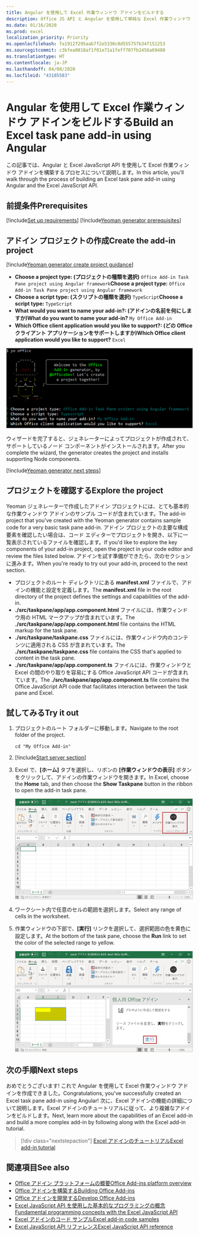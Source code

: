 ```yaml
---
title: Angular を使用して Excel 作業ウィンドウ アドインをビルドする
description: Office JS API と Angular を使用して単純な Excel 作業ウィンドウ アドインを作成する方法について説明します。
ms.date: 01/16/2020
ms.prod: excel
localization_priority: Priority
ms.openlocfilehash: fa1912f295aab7f2e5330c0d555757b34f151253
ms.sourcegitcommit: c3bfea0818af1f01e71a1feff707fb2456a69488
ms.translationtype: HT
ms.contentlocale: ja-JP
ms.lasthandoff: 04/08/2020
ms.locfileid: "43185583"
---
```

# <a name="build-an-excel-task-pane-add-in-using-angular"></a><span data-ttu-id="a98ea-103">Angular を使用して Excel 作業ウィンドウ アドインをビルドする</span><span class="sxs-lookup"><span data-stu-id="a98ea-103">Build an Excel task pane add-in using Angular</span></span>

<span data-ttu-id="a98ea-104">この記事では、Angular と Excel JavaScript API を使用して Excel 作業ウィンドウ アドインを構築するプロセスについて説明します。</span><span class="sxs-lookup"><span data-stu-id="a98ea-104">In this article, you'll walk through the process of building an Excel task pane add-in using Angular and the Excel JavaScript API.</span></span>

## <a name="prerequisites"></a><span data-ttu-id="a98ea-105">前提条件</span><span class="sxs-lookup"><span data-stu-id="a98ea-105">Prerequisites</span></span>

[!include[Set up requirements](../includes/set-up-dev-environment-beforehand.md)]
[!include[Yeoman generator prerequisites](../includes/quickstart-yo-prerequisites.md)]

## <a name="create-the-add-in-project"></a><span data-ttu-id="a98ea-106">アドイン プロジェクトの作成</span><span class="sxs-lookup"><span data-stu-id="a98ea-106">Create the add-in project</span></span>

[!include[Yeoman generator create project guidance](../includes/yo-office-command-guidance.md)]

- <span data-ttu-id="a98ea-107">**Choose a project type: (プロジェクトの種類を選択)** `Office Add-in Task Pane project using Angular framework`</span><span class="sxs-lookup"><span data-stu-id="a98ea-107">**Choose a project type:** `Office Add-in Task Pane project using Angular framework`</span></span>
- <span data-ttu-id="a98ea-108">**Choose a script type: (スクリプトの種類を選択)** `TypeScript`</span><span class="sxs-lookup"><span data-stu-id="a98ea-108">**Choose a script type:** `TypeScript`</span></span>
- <span data-ttu-id="a98ea-109">**What would you want to name your add-in?: (アドインの名前を何にしますか)**</span><span class="sxs-lookup"><span data-stu-id="a98ea-109">**What do you want to name your add-in?**</span></span> `My Office Add-in`
- <span data-ttu-id="a98ea-110">**Which Office client application would you like to support?: (どの Office クライアント アプリケーションをサポートしますか)**</span><span class="sxs-lookup"><span data-stu-id="a98ea-110">**Which Office client application would you like to support?**</span></span> `Excel`

![Yeoman ジェネレーター](../images/yo-office-excel-angular-2.png)

<span data-ttu-id="a98ea-112">ウィザードを完了すると、ジェネレーターによってプロジェクトが作成されて、サポートしているノード コンポーネントがインストールされます。</span><span class="sxs-lookup"><span data-stu-id="a98ea-112">After you complete the wizard, the generator creates the project and installs supporting Node components.</span></span>

[!include[Yeoman generator next steps](../includes/yo-office-next-steps.md)]

## <a name="explore-the-project"></a><span data-ttu-id="a98ea-113">プロジェクトを確認する</span><span class="sxs-lookup"><span data-stu-id="a98ea-113">Explore the project</span></span>

<span data-ttu-id="a98ea-114">Yeoman ジェネレーターで作成したアドイン プロジェクトには、とても基本的な作業ウィンドウ アドインのサンプル コードが含まれています。</span><span class="sxs-lookup"><span data-stu-id="a98ea-114">The add-in project that you've created with the Yeoman generator contains sample code for a very basic task pane add-in.</span></span> <span data-ttu-id="a98ea-115">アドイン プロジェクトの主要な構成要素を確認したい場合は、コード エディターでプロジェクトを開き、以下に一覧表示されているファイルを確認します。</span><span class="sxs-lookup"><span data-stu-id="a98ea-115">If you'd like to explore the key components of your add-in project, open the project in your code editor and review the files listed below.</span></span> <span data-ttu-id="a98ea-116">アドインを試す準備ができたら、次のセクションに進みます。</span><span class="sxs-lookup"><span data-stu-id="a98ea-116">When you're ready to try out your add-in, proceed to the next section.</span></span>

- <span data-ttu-id="a98ea-117">プロジェクトのルート ディレクトリにある **manifest.xml** ファイルで、アドインの機能と設定を定義します。</span><span class="sxs-lookup"><span data-stu-id="a98ea-117">The **manifest.xml** file in the root directory of the project defines the settings and capabilities of the add-in.</span></span>
- <span data-ttu-id="a98ea-118">**./src/taskpane/app/app.component.html** ファイルには、作業ウィンドウ用の HTML マークアップが含まれています。</span><span class="sxs-lookup"><span data-stu-id="a98ea-118">The **./src/taskpane/app/app.component.html** file contains the HTML markup for the task pane.</span></span>
- <span data-ttu-id="a98ea-119">**./src/taskpane/taskpane.css** ファイルには、作業ウィンドウ内のコンテンツに適用される CSS が含まれています。</span><span class="sxs-lookup"><span data-stu-id="a98ea-119">The **./src/taskpane/taskpane.css** file contains the CSS that's applied to content in the task pane.</span></span>
- <span data-ttu-id="a98ea-120">**./src/taskpane/app/app.component.ts** ファイルには、作業ウィンドウと Excel の間のやり取りを容易にする Office JavaScript API コードが含まれています。</span><span class="sxs-lookup"><span data-stu-id="a98ea-120">The **./src/taskpane/app/app.component.ts** file contains the Office JavaScript API code that facilitates interaction between the task pane and Excel.</span></span>

## <a name="try-it-out"></a><span data-ttu-id="a98ea-121">試してみる</span><span class="sxs-lookup"><span data-stu-id="a98ea-121">Try it out</span></span>

1. <span data-ttu-id="a98ea-122">プロジェクトのルート フォルダーに移動します。</span><span class="sxs-lookup"><span data-stu-id="a98ea-122">Navigate to the root folder of the project.</span></span>

    ```command&nbsp;line
    cd "My Office Add-in"
    ```

2. [!include[Start server section](../includes/quickstart-yo-start-server-excel.md)] 

3. <span data-ttu-id="a98ea-123">Excel で、**[ホーム]** タブを選択し、リボンの **[作業ウィンドウの表示]** ボタンをクリックして、アドインの作業ウィンドウを開きます。</span><span class="sxs-lookup"><span data-stu-id="a98ea-123">In Excel, choose the **Home** tab, and then choose the **Show Taskpane** button in the ribbon to open the add-in task pane.</span></span>

    ![Excel アドイン ボタン](../images/excel-quickstart-addin-3b.png)

4. <span data-ttu-id="a98ea-125">ワークシート内で任意のセルの範囲を選択します。</span><span class="sxs-lookup"><span data-stu-id="a98ea-125">Select any range of cells in the worksheet.</span></span>

5. <span data-ttu-id="a98ea-126">作業ウィンドウの下部で、**[実行]** リンクを選択して、選択範囲の色を黄色に設定します。</span><span class="sxs-lookup"><span data-stu-id="a98ea-126">At the bottom of the task pane, choose the **Run** link to set the color of the selected range to yellow.</span></span>

    ![Excel アドイン](../images/excel-quickstart-addin-3c.png)

## <a name="next-steps"></a><span data-ttu-id="a98ea-128">次の手順</span><span class="sxs-lookup"><span data-stu-id="a98ea-128">Next steps</span></span>

<span data-ttu-id="a98ea-129">おめでとうございます! これで Angular を使用して Excel 作業ウィンドウ アドインを作成できました。</span><span class="sxs-lookup"><span data-stu-id="a98ea-129">Congratulations, you've successfully created an Excel task pane add-in using Angular!</span></span> <span data-ttu-id="a98ea-130">次に、Excel アドインの機能の詳細について説明します。Excel アドインのチュートリアルに従って、より複雑なアドインをビルドします。</span><span class="sxs-lookup"><span data-stu-id="a98ea-130">Next, learn more about the capabilities of an Excel add-in and build a more complex add-in by following along with the Excel add-in tutorial.</span></span>

> [!div class="nextstepaction"]
> [<span data-ttu-id="a98ea-131">Excel アドインのチュートリアル</span><span class="sxs-lookup"><span data-stu-id="a98ea-131">Excel add-in tutorial</span></span>](../tutorials/excel-tutorial.md)

## <a name="see-also"></a><span data-ttu-id="a98ea-132">関連項目</span><span class="sxs-lookup"><span data-stu-id="a98ea-132">See also</span></span>

* [<span data-ttu-id="a98ea-133">Office アドイン プラットフォームの概要</span><span class="sxs-lookup"><span data-stu-id="a98ea-133">Office Add-ins platform overview</span></span>](../overview/office-add-ins.md)
* [<span data-ttu-id="a98ea-134">Office アドインを構築する</span><span class="sxs-lookup"><span data-stu-id="a98ea-134">Building Office Add-ins</span></span>](../overview/office-add-ins-fundamentals.md)
* [<span data-ttu-id="a98ea-135">Office アドインを開発する</span><span class="sxs-lookup"><span data-stu-id="a98ea-135">Develop Office Add-ins</span></span>](../develop/develop-overview.md)
* [<span data-ttu-id="a98ea-136">Excel JavaScript API を使用した基本的なプログラミングの概念</span><span class="sxs-lookup"><span data-stu-id="a98ea-136">Fundamental programming concepts with the Excel JavaScript API</span></span>](../excel/excel-add-ins-core-concepts.md)
* [<span data-ttu-id="a98ea-137">Excel アドインのコード サンプル</span><span class="sxs-lookup"><span data-stu-id="a98ea-137">Excel add-in code samples</span></span>](https://developer.microsoft.com/office/gallery/?filterBy=Samples,Excel)
* [<span data-ttu-id="a98ea-138">Excel JavaScript API リファレンス</span><span class="sxs-lookup"><span data-stu-id="a98ea-138">Excel JavaScript API reference</span></span>](../reference/overview/excel-add-ins-reference-overview.md)
